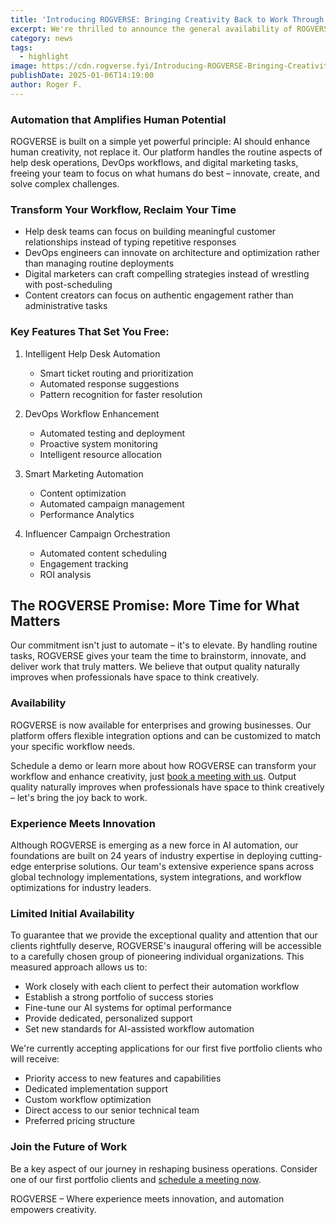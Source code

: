 ```yaml
---
title: 'Introducing ROGVERSE: Bringing Creativity Back to Work Through AI-Powered Automation'
excerpt: We're thrilled to announce the general availability of ROGVERSE, our comprehensive AI automation platform that's reimagining how teams work. In a world where professionals often find themselves buried in repetitive tasks, ROGVERSE isn't just another automation tool – it's your team's creative catalyst.
category: news
tags:
  - highlight
image: https://cdn.rogverse.fyi/Introducing-ROGVERSE-Bringing-Creativity-Back-to-Work-Through-AI-Powered-Automation.jpg
publishDate: 2025-01-06T14:19:00
author: Roger F.
---
```

### Automation that Amplifies Human Potential

ROGVERSE is built on a simple yet powerful principle: AI should enhance human creativity, not replace it. Our platform handles the routine aspects of help desk operations, DevOps workflows, and digital marketing tasks, freeing your team to focus on what humans do best – innovate, create, and solve complex challenges.

### Transform Your Workflow, Reclaim Your Time

- Help desk teams can focus on building meaningful customer relationships instead of typing repetitive responses
- DevOps engineers can innovate on architecture and optimization rather than managing routine deployments
- Digital marketers can craft compelling strategies instead of wrestling with post-scheduling
- Content creators can focus on authentic engagement rather than administrative tasks

### Key Features That Set You Free:

1. Intelligent Help Desk Automation

    - Smart ticket routing and prioritization
    - Automated response suggestions
    - Pattern recognition for faster resolution

2. DevOps Workflow Enhancement

    - Automated testing and deployment
    - Proactive system monitoring
    - Intelligent resource allocation

3. Smart Marketing Automation

    - Content optimization
    - Automated campaign management
    - Performance Analytics

4. Influencer Campaign Orchestration

    - Automated content scheduling
    - Engagement tracking
    - ROI analysis

## The ROGVERSE Promise: More Time for What Matters

Our commitment isn't just to automate – it's to elevate. By handling routine tasks, ROGVERSE gives your team the time to brainstorm, innovate, and deliver work that truly matters. We believe that output quality naturally improves when professionals have space to think creatively.

### Availability

ROGVERSE is now available for enterprises and growing businesses. Our platform offers flexible integration options and can be customized to match your specific workflow needs.

Schedule a demo or learn more about how ROGVERSE can transform your workflow and enhance creativity, just [book a meeting with us](https://calendly.com/rogverse/30min). Output quality naturally improves when professionals have space to think creatively – let's bring the joy back to work.

### Experience Meets Innovation

Although ROGVERSE is emerging as a new force in AI automation, our foundations are built on 24 years of industry expertise in deploying cutting-edge enterprise solutions. Our team's extensive experience spans across global technology implementations, system integrations, and workflow optimizations for industry leaders.

### Limited Initial Availability

To guarantee that we provide the exceptional quality and attention that our clients rightfully deserve, ROGVERSE's inaugural offering will be accessible to a carefully chosen group of pioneering individual organizations. This measured approach allows us to:

- Work closely with each client to perfect their automation workflow
- Establish a strong portfolio of success stories
- Fine-tune our AI systems for optimal performance
- Provide dedicated, personalized support
- Set new standards for AI-assisted workflow automation

We're currently accepting applications for our first five portfolio clients who will receive:

- Priority access to new features and capabilities
- Dedicated implementation support
- Custom workflow optimization
- Direct access to our senior technical team
- Preferred pricing structure

### Join the Future of Work

Be a key aspect of our journey in reshaping business operations. Consider one of our first portfolio clients and [schedule a meeting now](https://calendly.com/rogverse/30min).

ROGVERSE – Where experience meets innovation, and automation empowers creativity.

